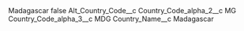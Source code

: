 <?xml version="1.0" encoding="UTF-8"?>
<CustomMetadata xmlns="http://soap.sforce.com/2006/04/metadata" xmlns:xsi="http://www.w3.org/2001/XMLSchema-instance" xmlns:xsd="http://www.w3.org/2001/XMLSchema">
    <label>Madagascar</label>
    <protected>false</protected>
    <values>
        <field>Alt_Country_Code__c</field>
        <value xsi:nil="true"/>
    </values>
    <values>
        <field>Country_Code_alpha_2__c</field>
        <value xsi:type="xsd:string">MG</value>
    </values>
    <values>
        <field>Country_Code_alpha_3__c</field>
        <value xsi:type="xsd:string">MDG</value>
    </values>
    <values>
        <field>Country_Name__c</field>
        <value xsi:type="xsd:string">Madagascar</value>
    </values>
</CustomMetadata>

